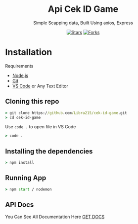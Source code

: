<div align="center">

# **Api Cek ID Game**


Simple Scapping data, Built Using axios, Express

</div>

<p align="center">
<a href="https://github.com/Libra215/cek-id-game" target="_blank"><img src="https://img.shields.io/github/stars/fawwaz37/whatsapp-gateway" alt="Stars" /></a>
<a href="https://github.com/Libra215/cek-id-game" target="_blank"><img src="https://img.shields.io/github/forks/fawwaz37/whatsapp-gateway" alt="Forks" /></a>
</p>


# Installation

Requirements

-   [Node.js](https://nodejs.org/en/)
-   [Git](https://git-scm.com/downloads)
-   [VS Code](https://code.visualstudio.com/download) or Any Text Editor

## Cloning this repo

```cmd
> git clone https://github.com/Libra215/cek-id-game.git
> cd cek-id-game
```

Use `code .` to open file in VS Code

```cmd
> code .
```


## Installing the dependencies

```cmd
> npm install
```

## Running App

```cmd
> npm start / nodemon
```


## API Docs

You Can See All Documentation Here <a target="_blank" href="https://cek-id-game.hmdan214.repl.co">GET DOCS</a>
